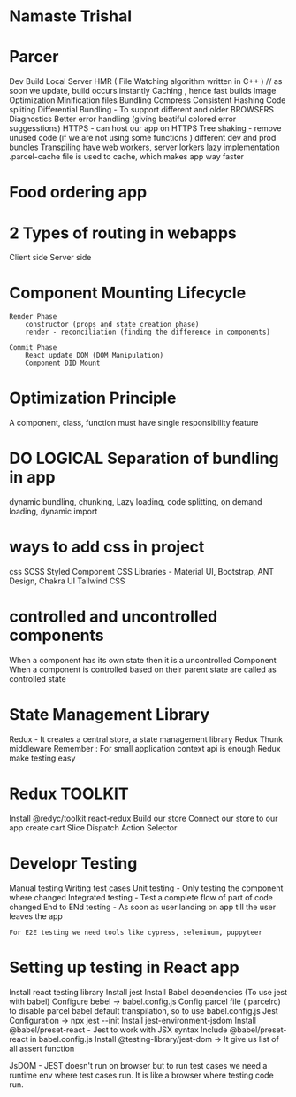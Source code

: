 # Namaste Trishal

# Parcer

Dev Build
Local Server
HMR ( File Watching algorithm written in C++ ) // as soon we update, build occurs instantly
Caching , hence fast builds
Image Optimization
Minification files
Bundling
Compress
Consistent Hashing
Code spliting
Differential Bundling - To support different and older BROWSERS
Diagnostics
Better error handling (giving beatiful colored error suggesstions)
HTTPS - can host our app on HTTPS
Tree shaking - remove unused code (if we are not using some functions )
different dev and prod bundles
Transpiling
have web workers, server lorkers
lazy implementation
.parcel-cache file is used to cache, which makes app way faster

# Food ordering app

# 2 Types of routing in webapps

Client side
Server side

# Component Mounting Lifecycle

    Render Phase
        constructor (props and state creation phase)
        render - reconciliation (finding the difference in components)

    Commit Phase
        React update DOM (DOM Manipulation)
        Component DID Mount

# Optimization Principle

A component, class, function must have single responsibility feature

# DO LOGICAL Separation of bundling in app

dynamic bundling, chunking, Lazy loading, code splitting, on demand loading, dynamic import

# ways to add css in project

css
SCSS
Styled Component
CSS Libraries - Material UI, Bootstrap, ANT Design, Chakra UI
Tailwind CSS

# controlled and uncontrolled components

When a component has its own state then it is a uncontrolled Component
When a component is controlled based on their parent state are called as controlled state

# State Management Library

Redux - It creates a central store, a state management library
Redux Thunk middleware
Remember : For small application context api is enough
Redux make testing easy

# Redux TOOLKIT

Install @redyc/toolkit react-redux
Build our store
Connect our store to our app
create cart Slice
Dispatch Action
Selector

# Developr Testing

Manual testing
Writing test cases
Unit testing - Only testing the component where changed
Integrated testing - Test a complete flow of part of code changed
End to ENd testing - As soon as user landing on app till the user leaves the app

    For E2E testing we need tools like cypress, seleniuum, puppyteer

# Setting up testing in React app

Install react testing library
Install jest
Install Babel dependencies (To use jest with babel)
Configure bebel -> babel.config.js
Config parcel file (.parcelrc) to disable parcel babel default transpilation, so to use babel.config.js
Jest Configuration -> npx jest --init
Install jest-environment-jsdom
Install @babel/preset-react - Jest to work with JSX syntax
Include @babel/preset-react in babel.config.js
Install @testing-library/jest-dom  -> It give us list of all assert function

JsDOM - JEST doesn't run on browser but to run test cases we need a runtime env where test cases run. It is like a browser where testing code run.



